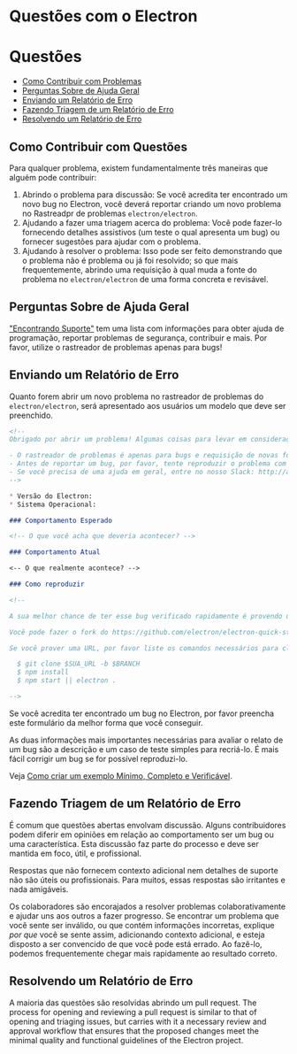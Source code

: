 # Questões com o Electron

# Questões

* [Como Contribuir com Problemas](#how-to-contribute-in-issues)
* [Perguntas Sobre de Ajuda Geral](#asking-for-general-help)
* [Enviando um Relatório de Erro](#submitting-a-bug-report)
* [Fazendo Triagem de um Relatório de Erro](#triaging-a-bug-report)
* [Resolvendo um Relatório de Erro](#resolving-a-bug-report)

## Como Contribuir com Questões

Para qualquer problema, existem fundamentalmente três maneiras que alguém pode contribuir:

1. Abrindo o problema para discussão: Se você acredita ter encontrado um novo bug no Electron, você deverá reportar criando um novo problema no Rastreadpr de problemas `electron/electron`.
2. Ajudando a fazer uma triagem acerca do problema: Você pode fazer-lo fornecendo detalhes assistivos (um teste o qual apresenta um bug) ou fornecer sugestões para ajudar com o problema.
3. Ajudando à resolver o problema: Isso pode ser feito demonstrando que o problema não é problema ou já foi resolvido; so que mais frequentemente, abrindo uma requisição à qual muda a fonte do problema no `electron/electron` de uma forma concreta e revisável.

## Perguntas Sobre de Ajuda Geral

["Encontrando Suporte"](../tutorial/support.md#finding-support) tem uma lista com informações para obter ajuda de programação, reportar problemas de segurança, contribuir e mais. Por favor, utilize o rastreador de problemas apenas para bugs!

## Enviando um Relatório de Erro

Quanto forem abrir um novo problema no rastreador de problemas do `electron/electron`, será apresentado aos usuários um modelo que deve ser preenchido.

```markdown
<!--
Obrigado por abrir um problema! Algumas coisas para levar em consideração:

- O rastreador de problemas é apenas para bugs e requisição de novas funcionalidades.
- Antes de reportar um bug, por favor, tente reproduzir o problema com a versão mais recente do Electron.
- Se você precisa de uma ajuda em geral, entre no nosso Slack: http://atom-slack.herokuapp.com
-->

* Versão do Electron:
* Sistema Operacional:

### Comportamento Esperado

<!-- O que você acha que deveria acontecer? -->

### Comportamento Atual

<-- O que realmente acontece? -->

### Como reproduzir

<!--

A sua melhor chance de ter esse bug verificado rapidamente é provendo um REPOSITÓRIO que possa ser clonado e executado.

Você pode fazer o fork do https://github.com/electron/electron-quick-start e incluir um link para o branch com suas alterações.

Se você prover uma URL, por favor liste os comandos necessários para clonar/instalar/rodar o seu repositório. Por exemplo:

  $ git clone $SUA_URL -b $BRANCH
  $ npm install
  $ npm start || electron .

-->
```

Se você acredita ter encontrado um bug no Electron, por favor preencha este formulário da melhor forma que você conseguir.

As duas informações mais importantes necessárias para avaliar o relato de um bug são a descrição e um caso de teste simples para recriá-lo. É mais fácil corrigir um bug se for possível reproduzi-lo.

Veja [Como criar um exemplo Mínimo, Completo e Verificável](https://stackoverflow.com/help/mcve).

## Fazendo Triagem de um Relatório de Erro

É comum que questões abertas envolvam discussão. Alguns contribuidores podem diferir em opiniões em relação ao comportamento ser um bug ou uma característica. Esta discussão faz parte do processo e deve ser mantida em foco, útil, e profissional.

Respostas que não fornecem contexto adicional nem detalhes de suporte não são úteis ou profissionais. Para muitos, essas respostas são irritantes e nada amigáveis.

Os colaboradores são encorajados a resolver problemas colaborativamente e ajudar uns aos outros a fazer progresso. Se encontrar um problema que você sente ser inválido, ou que contém informações incorretas, explique *por que* você se sente assim, adicionando contexto adicional, e esteja disposto a ser convencido de que você pode está errado. Ao fazê-lo, podemos frequentemente chegar mais rapidamente ao resultado correto.

## Resolvendo um Relatório de Erro

A maioria das questões são resolvidas abrindo um pull request. The process for opening and reviewing a pull request is similar to that of opening and triaging issues, but carries with it a necessary review and approval workflow that ensures that the proposed changes meet the minimal quality and functional guidelines of the Electron project.